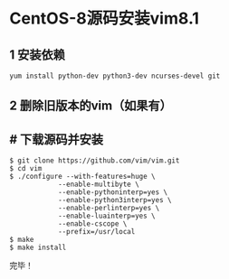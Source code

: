 CentOS-8源码安装vim8.1
=====================

## 1 安装依赖

`yum install python-dev python3-dev ncurses-devel git`

## 2 删除旧版本的vim（如果有）

## # 下载源码并安装

```
$ git clone https://github.com/vim/vim.git
$ cd vim
$ ./configure --with-features=huge \
            --enable-multibyte \
            --enable-pythoninterp=yes \
            --enable-python3interp=yes \
            --enable-perlinterp=yes \
            --enable-luainterp=yes \
            --enable-cscope \
            --prefix=/usr/local
$ make
$ make install
```

完毕！


